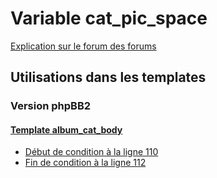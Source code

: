 # Variable cat_pic_space
[Explication sur le forum des forums](http://forum.forumactif.com/t294113-listing-des-variables#cat_pic_space)
## Utilisations dans les templates
### Version phpBB2
#### [Template album_cat_body](subsilver/album_cat_body.md)
* [Début de condition à la ligne 110](../subsilver/album_cat_body.tpl#L110)
* [Fin de condition à la ligne 112](../subsilver/album_cat_body.tpl#L112)